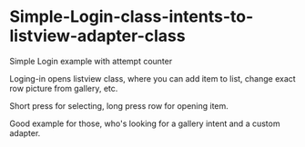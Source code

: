 # Simple-Login-class-intents-to-listview-adapter-class

Simple Login example with attempt counter

Loging-in opens listview class, where you can add item to list, change exact row picture from gallery, etc.

Short press for selecting, long press row for opening item.

Good example for those, who's looking for a gallery intent and a custom adapter.




